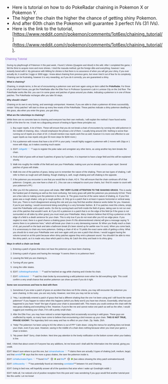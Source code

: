 * Here is tutorial on how to do PokeRadar chaining in Pokemon X or Pokemon Y.
* The higher the chain the higher the chance of getting shiny Pokemon.
* And after 60th chain the Pokemon will guarantee 3 perfect IVs (31 IVs).
* Here is the link to the tutorial, [https://www.reddit.com/r/pokemon/comments/1ot6ex/chaining_tutorial/](https://www.reddit.com/r/pokemon/comments/1ot6ex/chaining_tutorial/).

![./20161017-0354-gmt+2-pokeradar-chaining-tutorial-in-pokemon-xy-1.png](./20161017-0354-gmt+2-pokeradar-chaining-tutorial-in-pokemon-xy-1.png)